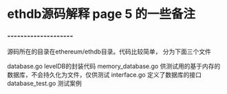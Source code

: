 ethdb源码解释  page 5 的一些备注
========================================


### --------------------

源码所在的目录在ethereum/ethdb目录。代码比较简单， 分为下面三个文件

database.go levelDB的封装代码
memory_database.go  供测试用的基于内存的数据库，不会持久化为文件，仅供测试
interface.go  定义了数据库的接口
database_test.go  测试案例




